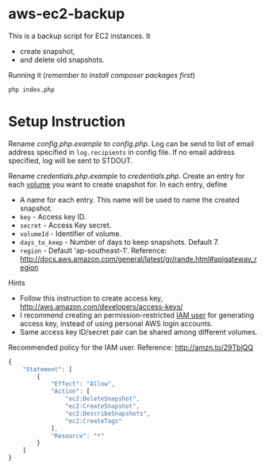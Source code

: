 # aws-ec2-backup

This is a backup script for EC2 instances. It

* create snapshot,
* and delete old snapshots.

Running it (*remember to install composer packages first*)

```bash
php index.php
```

# Setup Instruction

Rename *config.php.example* to *config.php*. Log can be send to list of email address specified in `log.recipients` in config file. If no email address specified, log will be sent to STDOUT.

Rename *credentials.php.example* to *credentials.php*. Create an entry for each [volume](http://docs.aws.amazon.com/AWSEC2/latest/UserGuide/EBSVolumes.html) you want to create snapshot for. In each entry, define

* A name for each entry. This name will be used to name the created snapshot.
* `key` - Access key ID.
* `secret` - Access Key secret.
* `volumeId` - Identifier of volume.
* `days_to_keep` - Number of days to keep snapshots. Default 7.
* `region` - Default 'ap-southeast-1'. Reference: http://docs.aws.amazon.com/general/latest/gr/rande.html#apigateway_region

Hints

* Follow this instruction to create access key, http://aws.amazon.com/developers/access-keys/
* I recommend creating an permission-restricted [IAM user](http://docs.aws.amazon.com/lambda/latest/dg/setting-up.html) for generating access key, instead of using personal AWS login accounts.
* Same access key ID/secret pair can be shared among different volumes.

Recommended policy for the IAM user. Reference: http://amzn.to/29TblQQ

```javascript
{
    "Statement": [
        {
            "Effect": "Allow",
            "Action": [
                "ec2:DeleteSnapshot",
                "ec2:CreateSnapshot",
                "ec2:DescribeSnapshots",
                "ec2:CreateTags"
            ],
            "Resource": "*"
        }
    ]
}
```

